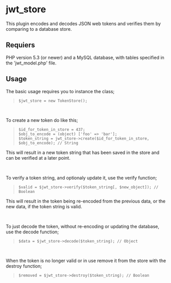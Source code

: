 # jwt_store

This plugin encodes and decodes JSON web tokens and verifies them by comparing to a database store.

## Requiers

PHP version 5.3 (or newer) and a MySQL database, with tables specified in the 'jwt_model.php' file.

## Usage

The basic usage requires you to instance the class;

> ```$jwt_store = new TokenStore();```

<br>

To create a new token do like this;

> ```$id_for_token_in_store = 437;```<br>
> ```$obj_to_encode = (object) ['foo' => 'bar'];```<br>
> ```$token_string = jwt_store->create($id_for_token_in_store, $obj_to_encode); // String```

This will result in a new token string that has been saved in the store and can be verified at a later point.

<br>

To verify a token string, and optionaly update it, use the verify function;

> ```$valid = $jwt_store->verify($token_string[, $new_object]); // Boolean```

This will result in the token being re-encoded from the previous data, or the new data, if the token string is valid.

<br>

To just decode the token, without re-encoding or updating the database, use the decode function;

> ```$data = $jwt_store->decode($token_string); // Object```

<br>

When the token is no longer valid or in use remove it from the store with the destroy function;

> ```$removed = $jwt_store->destroy($token_string); // Boolean```